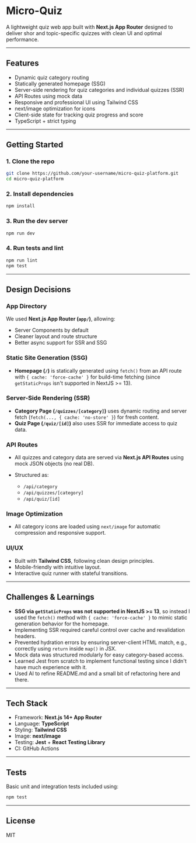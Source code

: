 # Micro-Quiz

A lightweight quiz web app built with **Next.js App Router** designed to deliver shor and topic-specific quizzes with clean UI and optimal performance.

---

## Features

- Dynamic quiz category routing
- Statically generated homepage (SSG)
- Server-side rendering for quiz categories and individual quizzes (SSR)
- API Routes using mock data
- Responsive and professional UI using Tailwind CSS
- next/image optimization for icons
- Client-side state for tracking quiz progress and score
- TypeScript + strict typing

---

## Getting Started

### 1. Clone the repo
```bash
git clone https://github.com/your-username/micro-quiz-platform.git
cd micro-quiz-platform
````

### 2. Install dependencies

```bash
npm install
```

### 3. Run the dev server

```bash
npm run dev
```

### 4. Run tests and lint

```bash
npm run lint
npm test
```

---

## Design Decisions

### App Directory

We used **Next.js App Router (`app/`)**, allowing:

* Server Components by default
* Cleaner layout and route structure
* Better async support for SSR and SSG

### Static Site Generation (SSG)

* **Homepage (`/`)** is statically generated using `fetch()` from an API route with `{ cache: 'force-cache' }` for build-time fetching (since `getStaticProps` isn't supported in NextJS >= 13).

### Server-Side Rendering (SSR)

* **Category Page (`/quizzes/[category]`)** uses dynamic routing and server fetch (`fetch(..., { cache: 'no-store' }`) for fresh content.
* **Quiz Page (`/quiz/[id]`)** also uses SSR for immediate access to quiz data.

### API Routes

* All quizzes and category data are served via **Next.js API Routes** using mock JSON objects (no real DB).
* Structured as:

  * `/api/category`
  * `/api/quizzes/[category]`
  * `/api/quiz/[id]`

### Image Optimization

* All category icons are loaded using `next/image` for automatic compression and responsive support.

### UI/UX

* Built with **Tailwind CSS**, following clean design principles.
* Mobile-friendly with intuitive layout.
* Interactive quiz runner with stateful transitions.

---

## Challenges & Learnings

* **SSG via `getStaticProps` was not supported in NextJS >= 13**, so instead I used the `fetch()` method with `{ cache: 'force-cache' }` to mimic static generation behavior for the homepage.
* Implementing SSR required careful control over cache and revalidation headers.
* Prevented hydration errors by ensuring server-client HTML match, e.g., correctly using `return` inside `map()` in JSX.
* Mock data was structured modularly for easy category-based access.
* Learned Jest from scratch to implement functional testing since I didn't have much experience with it.
* Used AI to refine README.md and a small bit of refactoring here and there.
---

## Tech Stack

* Framework: **Next.js 14+ App Router**
* Language: **TypeScript**
* Styling: **Tailwind CSS**
* Image: **next/image**
* Testing: **Jest** + **React Testing Library**
* CI: GitHub Actions

---

## Tests

Basic unit and integration tests included using:

```bash
npm test
```

---

## License

MIT
